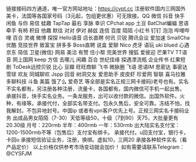 链接接码四方通道，唯一官方网站地址：https://cypt.cc
注册软件国内三网国外美卡，法国等各国家号码（3元起，包组更优惠）可无限接。QQ 微信 抖音 快手 闲鱼 与你 易信 蛙趣 TapTap 最右 享脉 幸识 CPchat app 土豆 BatChat蝙蝠 思语 牵手 有柿 积目 他趣 默往 对对 伊对 赫兹 连信 百度 陌陌 小红书 钉钉 泡泡 哔哩哔哩 百合 灵魂 微博 探探 Hello语音 店长直聘 何讯 贝锐 腾讯会议 爱加速 SmallCha 优酷 竞技世界 致富宝 拼多多 Boss直聘 说盒 爱聊 Nico 虎牙 语玩 uki blued 心遇 京东 简信 卫星(微信) 网易 美洽 有赞 住小帮 完美世界 搜狐 爱彼迎 芒果TV TT语音 网上国网 keep 方信 去哪儿 闲趣 百合 世纪佳缘 探遇漂流瓶 企业传书 红果短剧 ToDesk远控贝锐 比心 豆瓣 旺旺商聊 飞书 微脉圈 飞语 思语IM 思密达 事密达 雪球 欢友 同城聊欢 Jspp 回音 树洞交友 爱思助手 皮皮虾 珍爱网 智联 喜马拉雅 多聊科技 斗鱼 美篇 饿了么 爱奇艺 等全部是实名正规三网卡接码)老号也有。实名不实名都有。另注册各种注册，流量卡，各国都有。国内微信可手机一起出售。
承接抖音，快手实名业务。一条龙服务，出可以收付款的微信。出国外软件。火种，有缘等。承接代付，全部实名带支付。包永久售后，安全可靠。冻结不怕，找我解封。不包异地封号。中国ip 或者有vpn客户优先上号。正规三网实名卡接码业务
出成品男女陌陌（7-30）天低等级50，十级（7到90）天75，大批量更有20.30级
月号：220rmb
半年：400rmb
一年：530rmb
出大陆实名支付宝：1200-1500rmb不等（包售后）支付宝有绑卡。
承接代付。u回支付宝，银行卡，卡回u
承接短信验证业务，注册，换绑。虚拟10，三网20
承接各种软件实名（看产品定价）
以上价格仅供参考市场变动就会加价！
如有需要请联系Telegram：@CYSFJM